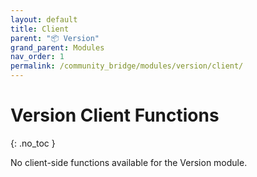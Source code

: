 ```yaml
---
layout: default
title: Client
parent: "📦 Version"
grand_parent: Modules
nav_order: 1
permalink: /community_bridge/modules/version/client/
---
```


# Version Client Functions
{: .no_toc }

No client-side functions available for the Version module.
